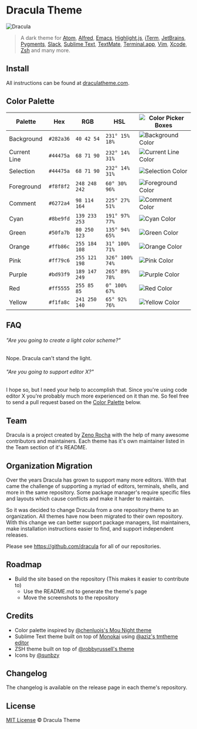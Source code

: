 # Dracula Theme

![Dracula](https://draculatheme.com/assets/img/dracula.gif)

> A dark theme for [Atom](http://atom.io/), [Alfred](http://www.alfredapp.com/), [Emacs](https://www.gnu.org/software/emacs/), [Highlight.js](https://highlightjs.org/), [iTerm](http://www.iterm2.com/), [JetBrains](https://www.jetbrains.com/), [Pygments](http://pygments.org/), [Slack](http://slack.com), [Sublime Text](http://www.sublimetext.com/3), [TextMate](http://macromates.com/), [Terminal.app](http://www.apple.com/osx/apps), [Vim](http://www.vim.org/), [Xcode](https://itunes.apple.com/us/app/xcode/id497799835), [Zsh](http://www.zsh.org/) and many more.

## Install

All instructions can be found at [draculatheme.com](https://draculatheme.com/).

## Color Palette

Palette      | Hex       | RGB           | HSL             | ![Color Picker Boxes](https://raw.githubusercontent.com/zenorocha/dracula-theme/gh-pages/assets/img/color-boxes/eyedropper.png)
---          | ---       | ---           | ---             | ---
Background   | `#282a36` | `40 42 54`    | `231° 15% 18%`  | ![Background Color](https://raw.githubusercontent.com/zenorocha/dracula-theme/gh-pages/assets/img/color-boxes/background.png)
Current Line | `#44475a` | `68 71 90`    | `232° 14% 31%`  | ![Current Line Color](https://raw.githubusercontent.com/zenorocha/dracula-theme/gh-pages/assets/img/color-boxes/current_line.png)
Selection    | `#44475a` | `68 71 90`    | `232° 14% 31%`  | ![Selection Color](https://raw.githubusercontent.com/zenorocha/dracula-theme/gh-pages/assets/img/color-boxes/selection.png)
Foreground   | `#f8f8f2` | `248 248 242` | `60° 30% 96%`   | ![Foreground Color](https://raw.githubusercontent.com/zenorocha/dracula-theme/gh-pages/assets/img/color-boxes/foreground.png)
Comment      | `#6272a4` | `98 114 164`  | `225° 27% 51%`  | ![Comment Color](https://raw.githubusercontent.com/zenorocha/dracula-theme/gh-pages/assets/img/color-boxes/comment.png)
Cyan         | `#8be9fd` | `139 233 253` | `191° 97% 77%`  | ![Cyan Color](https://raw.githubusercontent.com/zenorocha/dracula-theme/gh-pages/assets/img/color-boxes/cyan.png)
Green        | `#50fa7b` | `80 250 123`  | `135° 94% 65%`  | ![Green Color](https://raw.githubusercontent.com/zenorocha/dracula-theme/gh-pages/assets/img/color-boxes/green.png)
Orange       | `#ffb86c` | `255 184 108` | `31° 100% 71%`  | ![Orange Color](https://raw.githubusercontent.com/zenorocha/dracula-theme/gh-pages/assets/img/color-boxes/orange.png)
Pink         | `#ff79c6` | `255 121 198` | `326° 100% 74%` | ![Pink Color](https://raw.githubusercontent.com/zenorocha/dracula-theme/gh-pages/assets/img/color-boxes/pink.png)
Purple       | `#bd93f9` | `189 147 249` | `265° 89% 78%`  | ![Purple Color](https://raw.githubusercontent.com/zenorocha/dracula-theme/gh-pages/assets/img/color-boxes/purple.png)
Red          | `#ff5555` | `255 85 85`   | `0° 100% 67%`   | ![Red Color](https://raw.githubusercontent.com/zenorocha/dracula-theme/gh-pages/assets/img/color-boxes/red.png)
Yellow       | `#f1fa8c` | `241 250 140` | `65° 92% 76%`   | ![Yellow Color](https://raw.githubusercontent.com/zenorocha/dracula-theme/gh-pages/assets/img/color-boxes/yellow.png)

## FAQ

###### "Are you going to create a light color scheme?"

Nope. Dracula can't stand the light.

###### "Are you going to support editor X?"

I hope so, but I need your help to accomplish that. Since you're using code editor X you're probably much more experienced on it than me. So feel free to send a pull request based on the [Color Palette](#color-palette) below.

## Team

Dracula is a project created by [Zeno Rocha](https://github.com/zenorocha/) with the help of many awesome contributors and maintainers. Each theme has it's own maintainer listed in the Team section of it's README.

## Organization Migration

Over the years Dracula has grown to support many more editors. With that came the challenge of supporting a myriad of editors, terminals, shells, and more in the same repository. Some package manager's require specific files and layouts which cause conflicts and make it harder to maintain.

So it was decided to change Dracula from a one repository theme to an organization. All themes have now been migrated to their own repository. With this change we can better support package managers, list maintainers, make installation instructions easier to find, and support independent releases.

Please see https://github.com/dracula for all of our repositories.

## Roadmap

* Build the site based on the repository (This makes it easier to contribute to)
  * Use the README.md to generate the theme's page
  * Move the screenshots to the repository

## Credits

* Color palette inspired by [@chenluois's Mou Night theme](http://mouapp.com/)
* Sublime Text theme built on top of [Monokai](http://tmtheme-editor.herokuapp.com/#/Monokai-sublime) using [@aziz's tmtheme editor](http://tmtheme-editor.herokuapp.com/)
* ZSH theme built on top of [@robbyrussell's theme](https://github.com/robbyrussell/oh-my-zsh/blob/master/themes/robbyrussell.zsh-theme)
* Icons by [@sunbzy](http://www.sunbzy.com/)

## Changelog

The changelog is available on the release page in each theme's repository.

## License

[MIT License](./LICENSE) © Dracula Theme

